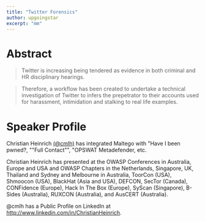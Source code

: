 ```yaml
---
title: "Twitter Forensics"
author: upgoingstar
excerpt: "mm"
---
```

# Abstract

> Twitter is increasing being tendered as evidence in both criminal and HR disciplinary hearings.
 
> Therefore, a workflow has been created to undertake a technical investigation of Twitter to infers the prepetrator to their accounts used for harassment, intimidation and stalking to real life examples.


# Speaker Profile

Christian Heinrich [(@cmlh)](https://twitter.com/cmlh) has integrated Maltego with "Have I been pwned?, ""Full Contact"", "OPSWAT Metadefender, etc.

Christian Heinrich has presented at the OWASP Conferences in Australia, Europe and USA and OWASP Chapters in the Netherlands, Singapore, UK, Thailand and Sydney and Melbourne in Australia, ToorCon (USA), Shmoocon (USA), BlackHat (Asia and USA), DEFCON, SecTor (Canada), CONFidence (Europe), Hack In The Box (Europe), SyScan (Singapore), B-Sides (Australia), RUXCON (Australia), and AusCERT (Australia).

@cmlh has a Public Profile on LinkedIn at http://www.linkedin.com/in/ChristianHeinrich.